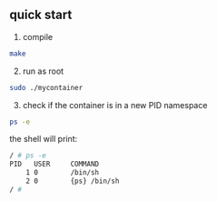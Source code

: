 ## quick start

1. compile

```sh
make
```

2. run as root

```sh
sudo ./mycontainer
```

3. check if the container is in a new PID namespace

```sh
ps -e
```

the shell will print:

```sh
/ # ps -e
PID   USER     COMMAND
    1 0        /bin/sh
    2 0        {ps} /bin/sh
/ # 
```
